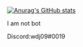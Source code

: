 [![Anurag's GitHub stats](https://github-readme-stats.vercel.app/api?username=wdjo9)](https://github.com/anuraghazra/github-readme-stats)

I am not bot



Discord:wdj09#0019
